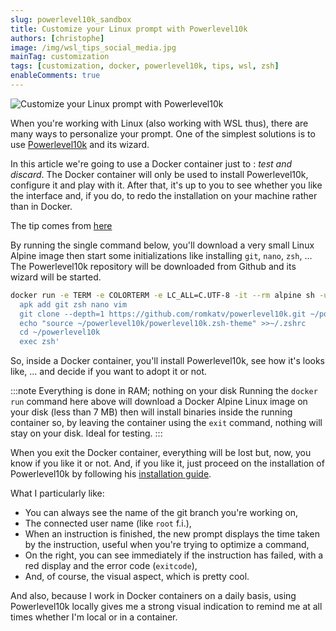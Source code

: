 ```yaml
---
slug: powerlevel10k_sandbox
title: Customize your Linux prompt with Powerlevel10k
authors: [christophe]
image: /img/wsl_tips_social_media.jpg
mainTag: customization
tags: [customization, docker, powerlevel10k, tips, wsl, zsh]
enableComments: true
---
```

![Customize your Linux prompt with Powerlevel10k](/img/wsl_tips_banner.jpg)

When you're working with Linux (also working with WSL thus), there are many ways to personalize your prompt. One of the simplest solutions is to use [Powerlevel10k](https://github.com/romkatv/powerlevel10k) and its wizard.

In this article we're going to use a Docker container just to : *test and discard*.  The Docker container will only be used to install Powerlevel10k, configure it and play with it. After that, it's up to you to see whether you like the interface and, if you do, to redo the installation on your machine rather than in Docker.

The tip comes from [here](https://github.com/romkatv/powerlevel10k/blob/master/README.md#try-it-in-docker)

<!-- truncate -->

By running the single command below, you'll download a very small Linux Alpine image then start some initializations like installing `git`, `nano`, `zsh`, ... The Powerlevel10k repository will be downloaded from Github and its wizard will be started.

```bash
docker run -e TERM -e COLORTERM -e LC_ALL=C.UTF-8 -it --rm alpine sh -uec '
  apk add git zsh nano vim
  git clone --depth=1 https://github.com/romkatv/powerlevel10k.git ~/powerlevel10k
  echo "source ~/powerlevel10k/powerlevel10k.zsh-theme" >>~/.zshrc
  cd ~/powerlevel10k
  exec zsh'
```

So, inside a Docker container, you'll install Powerlevel10k, see how it's looks like, ... and decide if you want to adopt it or not.

:::note Everything is done in RAM; nothing on your disk
Running the `docker run` command here above will download a Docker Alpine Linux image on your disk (less than 7 MB) then will install binaries inside the running container so, by leaving the container using the `exit` command, nothing will stay on your disk. Ideal for testing.
:::

When you exit the Docker container, everything will be lost but, now, you know if you like it or not. And, if you like it, just proceed on the installation of Powerlevel10k by following his [installation guide](https://github.com/romkatv/powerlevel10k#installation).

What I particularly like:

* You can always see the name of the git branch you're working on,
* The connected user name (like `root` f.i.),
* When an instruction is finished, the new prompt displays the time taken by the instruction, useful when you're trying to optimize a command,
* On the right, you can see immediately if the instruction has failed, with a red display and the error code (`exitcode`),
* And, of course, the visual aspect, which is pretty cool.

And also, because I work in Docker containers on a daily basis, using Powerlevel10k locally gives me a strong visual indication to remind me at all times whether I'm local or in a container.
